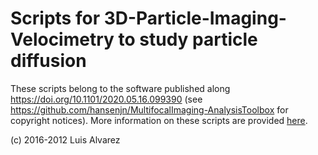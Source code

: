 # Scripts for 3D-Particle-Imaging-Velocimetry to study particle diffusion
These scripts belong to the software published along https://doi.org/10.1101/2020.05.16.099390 (see https://github.com/hansenjn/MultifocalImaging-AnalysisToolbox for copyright notices). More information on these scripts are provided [here](https://github.com/hansenjn/MultifocalImaging-AnalysisToolbox/blob/master/Matlab%20scripts/).

(c) 2016-2012 Luis Alvarez